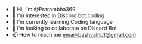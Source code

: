 - 👋 Hi, I’m @Prarambha369
- 👀 I’m interested in Discord bot coding
- 🌱 I’m currently learning Coding language 
- 💞️ I’m looking to collaborate on Discord Bot
- 📫 How to reach me email-bashyalnp1@gmail.com

<!---
Prarambha369/Prarambha369 is a ✨ special ✨ repository because its `README.md` (this file) appears on your GitHub profile.
You can click the Preview link to take a look at your changes.
--->
